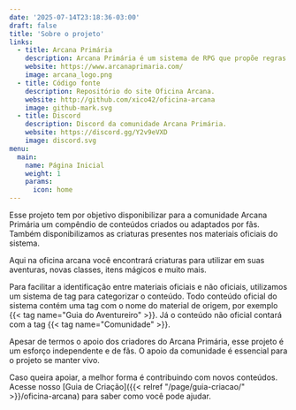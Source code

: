 ```yaml
---
date: '2025-07-14T23:18:36-03:00'
draft: false
title: 'Sobre o projeto'
links:
  - title: Arcana Primária
    description: Arcana Primária é um sistema de RPG que propõe regras simples para proporcionar aventuras imersivas e desafiadoras.
    website: https://www.arcanaprimaria.com/
    image: arcana_logo.png
  - title: Código fonte
    description: Repositório do site Oficina Arcana.
    website: http://github.com/xico42/oficina-arcana
    image: github-mark.svg
  - title: Discord
    description: Discord da comunidade Arcana Primária.
    website: https://discord.gg/Y2v9eVXD
    image: discord.svg
menu:
  main:
    name: Página Inicial
    weight: 1
    params:
      icon: home
---
```


Esse projeto tem por objetivo disponibilizar para a comunidade Arcana Primária um 
compêndio de conteúdos criados ou adaptados por fãs. Também disponibilizamos as
criaturas presentes nos materiais oficiais do sistema.

Aqui na oficina arcana você encontrará criaturas para utilizar em suas aventuras, 
novas classes, itens mágicos e muito mais.

Para facilitar a identificação entre materiais oficiais e não oficiais, utilizamos um sistema de tag para categorizar o conteúdo.
Todo conteúdo oficial do sistema contém uma tag com o nome do material de origem, por exemplo {{< tag name="Guia do Aventureiro" >}}.
Já o conteúdo não oficial contará com a tag {{< tag name="Comunidade" >}}.

Apesar de termos o apoio dos criadores do Arcana Primária, esse projeto é um esforço independente e 
de fãs. O apoio da comunidade é essencial para o projeto se manter vivo.

Caso queira apoiar, a melhor forma é contribuindo com novos conteúdos. Acesse nosso
[Guia de Criação]({{< relref "/page/guia-criacao/" >}}/oficina-arcana) para saber como você pode ajudar.